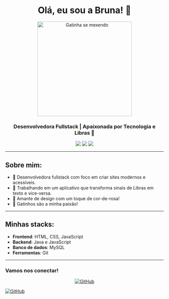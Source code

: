 <h1 align="center">Olá, eu sou a Bruna! 👋</h1>

<p align="center">
  <img src="https://i.giphy.com/media/v1.Y2lkPTc5MGI3NjExZWE3aWRlajRoZWE0dmFwYnoxdzVpbHJpcWJhcTB3NnRnanRqdDM1OCZlcD12MV9pbnRlcm5hbF9naWZfYnlfaWQmY3Q9Zw/YV5Pj21ccojmMrHIHU/giphy.gif" alt="Gatinha se mexendo" width="300" height="300"/>
</p>

<h3 align="center">Desenvolvedora Fullstack | Apaixonada por Tecnologia e Libras 🖤</h3>

<p align="center">
  <img src="https://img.shields.io/badge/-HTML-E34F26?style=for-the-badge&logo=html5&logoColor=white"/>
  <img src="https://img.shields.io/badge/-CSS-1572B6?style=for-the-badge&logo=css3&logoColor=white"/>
  <img src="https://img.shields.io/badge/-JavaScript-F7DF1E?style=for-the-badge&logo=javascript&logoColor=black"/>

</p>

---

## Sobre mim:
- 🌸 Desenvolvedora fullstack com foco em criar sites modernos e acessíveis.
- 📱 Trabalhando em um aplicativo que transforma sinais de Libras em texto e vice-versa.
- 🎨 Amante de design com um toque de cor-de-rosa!
- 🐾 Gatinhos são a minha paixão!

---

## Minhas stacks:

- **Frontend**: HTML, CSS, JavaScript
- **Backend**: Java e JavaScript
- **Banco de dados**: MySQL
- **Ferramentas**: Git

---

### Vamos nos conectar!

<p align="center">
 <a href="https://github.com/BruProgramer/BruProgramer/edit/main/README.md" target="_blank"><img src="https://img.shields.io/badge/GitHub-FF69B4?style=for-the-badge&logo=github&logoColor=white" alt="GitHub"/></a>
  
  <a href="https://github.com/BruProgramer/BruProgramer/edit/main/README.md" target="_blank"><img src="https://img.shields.io/badge/GitHub-FF69B4?style=for-the-badge&logo=github&logoColor=white" alt="GitHub"/></a>
</p>
